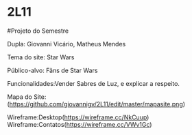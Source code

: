 # 2L11

#Projeto do Semestre

Dupla: Giovanni Vicário, Matheus Mendes

Tema do site: Star Wars

Público-alvo: Fãns de Star Wars

Funcionalidades:Vender Sabres de Luz, e explicar a respeito.

Mapa do Site:(https://github.com/giovannigv/2L11/edit/master/mapasite.png)

Wireframe:Desktop(https://wireframe.cc/NkCuup)
Wireframe:Contatos(https://wireframe.cc/VWv1Gc)
